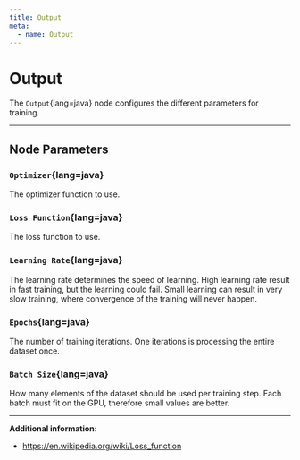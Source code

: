 ```yaml
---
title: Output
meta:
  - name: Output
---
```


# Output

The `Output`{lang=java} node configures the different parameters for training.

---

## Node Parameters

### `Optimizer`{lang=java}

The optimizer function to use.

### `Loss Function`{lang=java}

The loss function to use.

### `Learning Rate`{lang=java}

The learning rate determines the speed of learning. High learning rate result in fast training, but the learning could fail. Small learning can result in very slow training, where convergence of the training will never happen.

### `Epochs`{lang=java}

The number of training iterations. One iterations is processing the entire dataset once.

### `Batch Size`{lang=java}

How many elements of the dataset should be used per training step. Each batch must fit on the GPU, therefore small values are better.

---

**Additional information:**

- https://en.wikipedia.org/wiki/Loss_function
